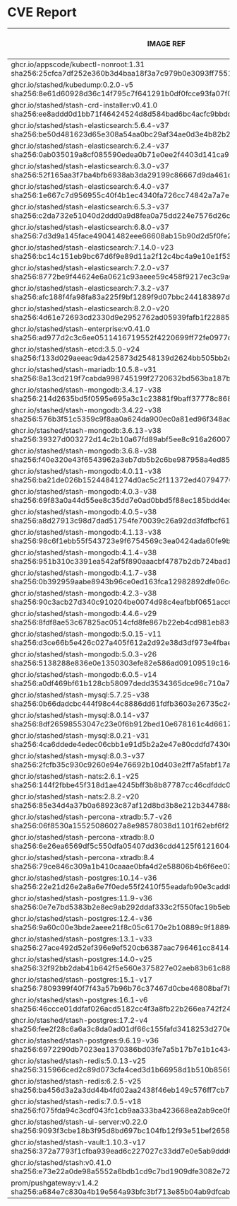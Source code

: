 # CVE Report
|                                                         IMAGE REF                                                         |      OS       | CRITICAL<BR>(OS, OTHER) | HIGH<BR>(OS, OTHER) | MEDIUM<BR>(OS, OTHER) | LOW<BR>(OS, OTHER) | UNKNOWN<BR>(OS, OTHER) |
|---------------------------------------------------------------------------------------------------------------------------|---------------|-------------------------|---------------------|-----------------------|--------------------|------------------------|
| ghcr.io/appscode/kubectl-nonroot:1.31<br>sha256:25cfca7df252e360b3d4baa18f3a7c979b0e3093ff75516a027163e1006d3b84          |               | 0, 0                    | 0, 1                | 0, 2                  | 0, 0               | 0, 0                   |
| ghcr.io/stashed/kubedump:0.2.0-v5<br>sha256:8e61d60928d36c14f795c7f641291b0df0fcce93fa07f0dab5d29091bd9e18d5              |               | 0, 1                    | 0, 7                | 0, 8                  | 0, 0               | 0, 0                   |
| ghcr.io/stashed/stash-crd-installer:v0.41.0<br>sha256:ee8addd0d1bb71f46424524d8d584bad6bc4acfc9bbdced62728af15a073fa45    | debian 12.11  | 0, 0                    | 0, 2                | 0, 0                  | 0, 0               | 0, 0                   |
| ghcr.io/stashed/stash-elasticsearch:5.6.4-v37<br>sha256:be50d481623d65e308a54aa0bc29af34ae0d3e4b82b21bd725b2c34d9babd3da  | alpine 3.17.3 | 0, 3                    | **4**, 13           | 36, 13                | 4, 2               | 2, 0                   |
| ghcr.io/stashed/stash-elasticsearch:6.2.4-v37<br>sha256:0ab035019a8cf085590edea0b71e0ee2f4403d141ca999b54b905d40d16360d4  | alpine 3.17.3 | 0, 3                    | **4**, 13           | 36, 13                | 4, 2               | 2, 0                   |
| ghcr.io/stashed/stash-elasticsearch:6.3.0-v37<br>sha256:52f165aa3f7ba4bfb6938ab3da29199c86667d9da461dae0d6178c744b303420  | alpine 3.17.3 | 0, 3                    | **4**, 13           | 36, 13                | 4, 2               | 2, 0                   |
| ghcr.io/stashed/stash-elasticsearch:6.4.0-v37<br>sha256:1e667c7d956955c40f4b1ec4340fa726cc74842a7a7eaf7cffc9263c9c72a36e  | alpine 3.17.3 | 0, 3                    | **4**, 13           | 36, 13                | 4, 2               | 2, 0                   |
| ghcr.io/stashed/stash-elasticsearch:6.5.3-v37<br>sha256:c2da732e51040d2ddd0a9d8fea0a75dd224e7576d26cb508d1b79590a1e0d96f  | alpine 3.17.3 | 0, 3                    | **4**, 13           | 36, 13                | 4, 2               | 2, 0                   |
| ghcr.io/stashed/stash-elasticsearch:6.8.0-v37<br>sha256:7d3d9a145face49041482eee66608ab15b90d2d5f0fe276607f36631b3997b61  | alpine 3.17.3 | 0, 3                    | **4**, 13           | 36, 13                | 4, 2               | 2, 0                   |
| ghcr.io/stashed/stash-elasticsearch:7.14.0-v23<br>sha256:bc14c151eb9bc67d6f9e89d11a2f12c4bc4a9e10e1f534d473112752648e35b7 | alpine 3.18.3 | 0, 2                    | **4**, 10           | 28, 11                | 4, 4               | 2, 0                   |
| ghcr.io/stashed/stash-elasticsearch:7.2.0-v37<br>sha256:8772be9f44624e6a0621c93aeee59c458f9217ec3c9a0f60a32ba98a78a3630c  | alpine 3.17.3 | 0, 3                    | **4**, 13           | 36, 13                | 4, 2               | 2, 0                   |
| ghcr.io/stashed/stash-elasticsearch:7.3.2-v37<br>sha256:afc188f4fa98fa83a225f9bf1289f9d07bbc244183897d32b27a3af70b3622d7  | alpine 3.17.3 | 0, 3                    | **4**, 13           | 36, 13                | 4, 2               | 2, 0                   |
| ghcr.io/stashed/stash-elasticsearch:8.2.0-v20<br>sha256:4d61e72693cd2330d9e2952762ad05939fafb1f2288547eda00aaf67cfc57bf2  | alpine 3.18.3 | 0, 2                    | **4**, 9            | 28, 11                | 4, 4               | 2, 0                   |
| ghcr.io/stashed/stash-enterprise:v0.41.0<br>sha256:ad977d2c3c6ee0511416719552f4220699ff72fe0977c7b6966bd89469b17ff4       |               | 0, 1                    | 0, 7                | 0, 9                  | 0, 1               | 0, 0                   |
| ghcr.io/stashed/stash-etcd:3.5.0-v24<br>sha256:f133d029aeeac9da425873d2548139d2624bb505bb2ec9c6d4c668a6b2fe4766           | debian 10.7   | **14**, 16              | **26**, 178         | 26, 134               | 5, 3               | 2, 0                   |
| ghcr.io/stashed/stash-mariadb:10.5.8-v31<br>sha256:8a13cd219f7cabda998745199f2720632bd563ba187b42353e5d39d4e71da7e6       | ubuntu 20.04  | 0, 5                    | **9**, 53           | 680, 44               | 100, 1             | 0, 0                   |
| ghcr.io/stashed/stash-mongodb:3.4.17-v38<br>sha256:214d2635bd5f0595e695a3c1c23881f9baff37778c8685a00f614423d1c354ab       | debian 8.11   | **4**, 1                | **35**, 7           | 32, 8                 | 7, 0               | 13, 0                  |
| ghcr.io/stashed/stash-mongodb:3.4.22-v38<br>sha256:576b3f51c5359c9f8aa0a624da900ec0a81ed96f348acc3d8990cab251fefd5a       | ubuntu 16.04  | 0, 1                    | **2**, 7            | 34, 8                 | 48, 0              | 0, 0                   |
| ghcr.io/stashed/stash-mongodb:3.6.13-v38<br>sha256:39327d003272d14c2b10a67fd89abf5ee8c916a260074f080a830d86936ff070       | ubuntu 16.04  | 0, 1                    | **2**, 7            | 34, 8                 | 48, 0              | 0, 0                   |
| ghcr.io/stashed/stash-mongodb:3.6.8-v38<br>sha256:f40e320e43f6543962a3eb7db5b2c6be987958a4ed8579de582193a2502e108b        | debian 9.5    | **16**, 1               | **98**, 7           | 43, 8                 | 25, 0              | 12, 0                  |
| ghcr.io/stashed/stash-mongodb:4.0.11-v38<br>sha256:ba21de026b15244841274d0ac5c2f11372ed407947760778e78fa982725971a4       | ubuntu 16.04  | 0, 1                    | **2**, 7            | 76, 8                 | 54, 0              | 0, 0                   |
| ghcr.io/stashed/stash-mongodb:4.0.3-v38<br>sha256:69f83a0a44d55ee8c35dd7e0ad0bbd5f88ec185bdd4ec6a8342dcde1c8f5844c        | ubuntu 16.04  | 0, 1                    | **12**, 7           | 140, 8                | 89, 0              | 0, 0                   |
| ghcr.io/stashed/stash-mongodb:4.0.5-v38<br>sha256:a8d27913c98d7dad51754fe70039c26a92dd3fdfbcf617da8f37c6d08f1be9ff        | ubuntu 16.04  | 0, 1                    | **2**, 7            | 99, 8                 | 65, 0              | 0, 0                   |
| ghcr.io/stashed/stash-mongodb:4.1.13-v38<br>sha256:98c6f1ebb55f543723e9f6754569c3ea0424ada60fe9be9ec363f55b99547a9e       | ubuntu 18.04  | 0, 1                    | **15**, 7           | 261, 8                | 163, 0             | 0, 0                   |
| ghcr.io/stashed/stash-mongodb:4.1.4-v38<br>sha256:951b310c3391ea542af5f890aaacbf4787b2db724bad166237f5d40f5465cb9e        | ubuntu 16.04  | 0, 1                    | **12**, 7           | 140, 8                | 89, 0              | 0, 0                   |
| ghcr.io/stashed/stash-mongodb:4.1.7-v38<br>sha256:0b392959aabe8943b96ce0ed163fca12982892dfe06cdcdef93d9c2c30ae157c        | ubuntu 16.04  | 0, 1                    | **2**, 7            | 99, 8                 | 65, 0              | 0, 0                   |
| ghcr.io/stashed/stash-mongodb:4.2.3-v38<br>sha256:90c3acb27d340c910204be0074d98c4eafbbf0651acc01cdc5e0756c8f0dc880        | ubuntu 18.04  | 0, 1                    | **15**, 7           | 229, 8                | 149, 0             | 0, 0                   |
| ghcr.io/stashed/stash-mongodb:4.4.6-v29<br>sha256:8fdf8ae53c67825ac0514cfd8fe867b22eb4cd981eb830e1adaafb7539be5919        | ubuntu 18.04  | 0, 45                   | **11**, 453         | 163, 316              | 101, 9             | 0, 0                   |
| ghcr.io/stashed/stash-mongodb:5.0.15-v11<br>sha256:d3ce66b5e426c027a405f612a2d92e38d3df973e4fbaed800b16645114ef9100       | ubuntu 20.04  | 0, 45                   | **8**, 429          | 253, 284              | 112, 9             | 0, 0                   |
| ghcr.io/stashed/stash-mongodb:5.0.3-v26<br>sha256:5138288e836e0e1350303efe82e586ad09109519c16c3876140b0d1e2b27dc8e        | ubuntu 20.04  | 0, 45                   | **8**, 429          | 253, 284              | 112, 9             | 0, 0                   |
| ghcr.io/stashed/stash-mongodb:6.0.5-v14<br>sha256:a0df469bf61b128cb58097dedd3534365dce96c710a752a59d591f71b09eaed8        | ubuntu 22.04  | 0, 36                   | **4**, 202          | 119, 229              | 63, 2              | 0, 0                   |
| ghcr.io/stashed/stash-mysql:5.7.25-v38<br>sha256:0b66dadcbc444f98c44c8886dd61fdfb3603e26735c24a0be9f160798cfa9e46         | debian 10.13  | 0, 4                    | **2**, 40           | 6, 34                 | 0, 1               | 0, 0                   |
| ghcr.io/stashed/stash-mysql:8.0.14-v37<br>sha256:8df26598553047c23e0f6b912bed10e678161c4d6617bdf8eae7e6b8580c105f         | debian 9.6    | **10**, 1               | **93**, 7           | 32, 8                 | 21, 0              | 8, 0                   |
| ghcr.io/stashed/stash-mysql:8.0.21-v31<br>sha256:4ca6ddede4edec06cbb1e91d5b2a2e47e80cddfd7430659ba3e50d94fef09e35         | debian 10.6   | **21**, 5               | **98**, 53          | 89, 44                | 5, 1               | 8, 0                   |
| ghcr.io/stashed/stash-mysql:8.0.3-v37<br>sha256:2fcfb35c930c9260e94e76692b10d403e2ff7a5fabf17a2fb9d6745a6176e433          | debian 8.10   | **12**, 1               | **58**, 7           | 37, 8                 | 7, 0               | 16, 0                  |
| ghcr.io/stashed/stash-nats:2.6.1-v25<br>sha256:144f2fbbe45f318d1ae4245bff3b8b87787cc46cdfddc008c208405dbc818826           | debian 12.11  | 0, 6                    | **3**, 44           | 3, 38                 | 0, 1               | 0, 0                   |
| ghcr.io/stashed/stash-nats:2.8.2-v20<br>sha256:85e34d4a37b0a68923c87af12d8bd3b8e212b344788c308a2d0e59eac3531e11           | debian 12.11  | 0, 6                    | **3**, 44           | 3, 38                 | 0, 1               | 0, 0                   |
| ghcr.io/stashed/stash-percona-xtradb:5.7-v26<br>sha256:06f8530a15525086027a8e98578038d1101f62ebf6f211cd5a0cd4700cef0352   | debian 12.5   | **6**, 5                | **34**, 51          | 93, 48                | 12, 1              | 1, 0                   |
| ghcr.io/stashed/stash-percona-xtradb:8.0<br>sha256:6e26ea6569df5c550dfa05407dd36cdd4125f6121604e14efc20decd8dcb5e7e       | debian 12.9   | **1**, 1                | **13**, 8           | 51, 13                | 8, 0               | 0, 0                   |
| ghcr.io/stashed/stash-percona-xtradb:8.4<br>sha256:79ce846c309a1b410caaae0bfa4d2e58806b4b6f6ee03df50ba73253c8427306       | debian 12.9   | **1**, 1                | **13**, 9           | 51, 13                | 8, 0               | 0, 0                   |
| ghcr.io/stashed/stash-postgres:10.14-v36<br>sha256:22e21d26e2a8a6e7f0ede55f2410f55eadafb90e3cadd8ad84083e2b27166e1a       | alpine 3.12.1 | **4**, 1                | **40**, 7           | 17, 8                 | 2, 0               | 0, 0                   |
| ghcr.io/stashed/stash-postgres:11.9-v36<br>sha256:0e7e7bd5383b2e8ec9ab292ddaf333c2f550fac19b5eb3b5d9af2c7199385f7a        | alpine 3.12.1 | **4**, 1                | **40**, 7           | 17, 8                 | 2, 0               | 0, 0                   |
| ghcr.io/stashed/stash-postgres:12.4-v36<br>sha256:9a60c00e3bde2aeee21f8c05c6170e2b10889c9f1889d6a0020941d75d6f6d23        | alpine 3.12.1 | **4**, 1                | **40**, 7           | 17, 8                 | 2, 0               | 0, 0                   |
| ghcr.io/stashed/stash-postgres:13.1-v33<br>sha256:27ace492d52ef396e9ef520cb6387aac796461cc84148827c8d8af6063c7d260        | alpine 3.13.1 | **4**, 1                | **45**, 7           | 17, 8                 | 2, 0               | 0, 0                   |
| ghcr.io/stashed/stash-postgres:14.0-v25<br>sha256:32f92bb2dab41b642f5e560e375827e02aeb83b61c88c6190bf30ad0c1f5f7b0        | alpine 3.14.2 | **2**, 1                | **40**, 7           | 15, 8                 | 0, 0               | 0, 0                   |
| ghcr.io/stashed/stash-postgres:15.1-v17<br>sha256:7809399f40f7f43a57b96b76c37467d0cbe46808baf7b33d0baca0d07b7ee6ee        | alpine 3.17.1 | **1**, 1                | **22**, 7           | 47, 8                 | 4, 0               | 2, 0                   |
| ghcr.io/stashed/stash-postgres:16.1-v6<br>sha256:46ccce01ddfaf026acd5182cc4f3a8fb22b266ea742f248c0f692982e50e6c26         | alpine 3.19.1 | 0, 1                    | **13**, 7           | 21, 8                 | 4, 0               | 2, 0                   |
| ghcr.io/stashed/stash-postgres:17.2-v4<br>sha256:fee2f28c6a6a3c8da0ad01df66c155fafd3418253d270eeb767636c13f3116ad         | alpine 3.21.2 | 0, 4                    | **12**, 40          | 2, 34                 | 0, 1               | 2, 0                   |
| ghcr.io/stashed/stash-postgres:9.6.19-v36<br>sha256:6972290db7023ea1370386bd03fe7a5b17b7e1b1c43449340427cac64fb75e1b      | alpine 3.12.1 | **4**, 1                | **40**, 7           | 17, 8                 | 2, 0               | 0, 0                   |
| ghcr.io/stashed/stash-redis:5.0.13-v25<br>sha256:315966ced2c89d073cfa4ced3d1b66958d1b510b856963f2ada630718cb3ded4         | debian 11.5   | **5**, 8                | **43**, 83          | 59, 68                | 10, 3              | 3, 0                   |
| ghcr.io/stashed/stash-redis:6.2.5-v25<br>sha256:ba456d3a2a3dd44b4fd02aa2438f46eb149c576ff7cb7c1e30a93a28269d8001          | debian 11.5   | **5**, 8                | **43**, 83          | 59, 68                | 10, 3              | 3, 0                   |
| ghcr.io/stashed/stash-redis:7.0.5-v18<br>sha256:f075fda94c3cdf043fc1cb9aa333ba423668ea2ab9ce0ff692803f0ce66c5f32          | debian 11.5   | **5**, 8                | **43**, 83          | 59, 68                | 10, 3              | 3, 0                   |
| ghcr.io/stashed/stash-ui-server:v0.22.0<br>sha256:9093f3cbe18b3f95d8bd697bc104fb12f93e51bef2658db5e4e11fff0f0b2bba        | debian 12.11  | 0, 0                    | 0, 2                | 0, 0                  | 0, 0               | 0, 0                   |
| ghcr.io/stashed/stash-vault:1.10.3-v17<br>sha256:372a7793f1cfba939ead6c227027c33dd7e0e5ab9ddd0f38cf931c3546abfa6e         | alpine 3.14.8 | 0, 7                    | **8**, 57           | 4, 60                 | 0, 6               | 0, 0                   |
| ghcr.io/stashed/stash:v0.41.0<br>sha256:e73e22a0de98a5552a6bdb1cd9c7bd1909dfe3082e72bd873caceae2020fbc1f                  |               | 0, 1                    | 0, 7                | 0, 8                  | 0, 1               | 0, 0                   |
| prom/pushgateway:v1.4.2<br>sha256:a684e7c830a4b19e564a93bfc3bf713e85b04ab9dfcab5633c14cbba241f9231                        |               | 0, 5                    | 0, 50               | 0, 38                 | 0, 1               | 0, 0                   |
